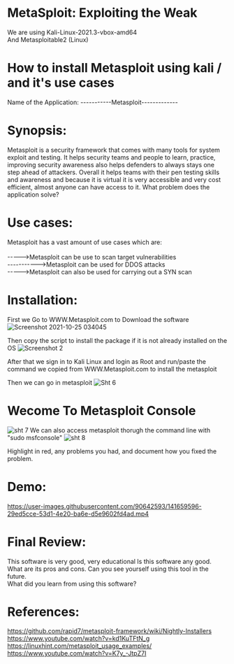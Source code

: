 # MetaSploit: Exploiting the Weak 
We are using Kali-Linux-2021.3-vbox-amd64 <br> 
And Metasploitable2 (Linux)


# How to install Metasploit using kali / and it's use cases 

Name of the Application: -----------Metasploit------------- 
# Synopsis:
Metasploit is a security framework that comes with many tools for system exploit and testing. It helps security teams and people to learn, practice, improving security awareness also helps defenders to always stays one step ahead of attackers. Overall it helps teams with their pen testing skills and awareness and because it is virtual it is very accessible and very cost efficient, almost anyone can have access to it.
What problem does the application solve?

# Use cases:
Metasploit has a vast amount of use cases which are:<br>  
----->Metasploit can be use to scan target vulnerabilities<br> 
----------->Metasploit can be used for DDOS attacks<br> 
----->Metasploit can also be used for carrying out a SYN scan<br> 

# Installation:
First we Go to WWW.Metasploit.com to Download the software 
![Screenshot 2021-10-25 034045](https://user-images.githubusercontent.com/90642593/140598136-12240ebc-1839-44a9-90b7-0088af2a8ed8.jpg)

Then copy the script to install the package if it is not already installed on the OS
![Screenshot 2](https://user-images.githubusercontent.com/90642593/140598165-8a485523-86e5-433e-9a7e-1b6b8b8afb73.jpg)

After that we sign in to Kali Linux and login as Root and run/paste the command we copied from WWW.Metasploit.com to install the metasploit 

Then we can go in metasploit
![Sht 6](https://user-images.githubusercontent.com/90642593/140599574-b68d0555-50b3-482c-9843-48769ad2415c.jpg)
# Wecome To Metasploit Console
![sht 7](https://user-images.githubusercontent.com/90642593/140599594-225412fc-8b86-45e0-b235-b583cef0141d.jpg)
We can also access metasploit thorugh the command line with "sudo msfconsole"
![sht 8](https://user-images.githubusercontent.com/90642593/140599993-37d59f53-8047-4f8d-877b-45cfc22cfa84.jpg)


Highlight in red, any problems you had, and document how you fixed the problem. 

# Demo:

https://user-images.githubusercontent.com/90642593/141659596-29ed5cce-53d1-4e20-ba6e-d5e9602fd4ad.mp4




# Final Review:
This software is very good, very educational 
Is this software any good.
What are its pros and cons. 
Can you see yourself using this tool in the future.  
What did you learn from using this software? 









# References:
https://github.com/rapid7/metasploit-framework/wiki/Nightly-Installers<br>https://www.youtube.com/watch?v=kd1KuTFtN_g<br> 
https://linuxhint.com/metasploit_usage_examples/<br> 
https://www.youtube.com/watch?v=K7y_-JtpZ7I<br> 

